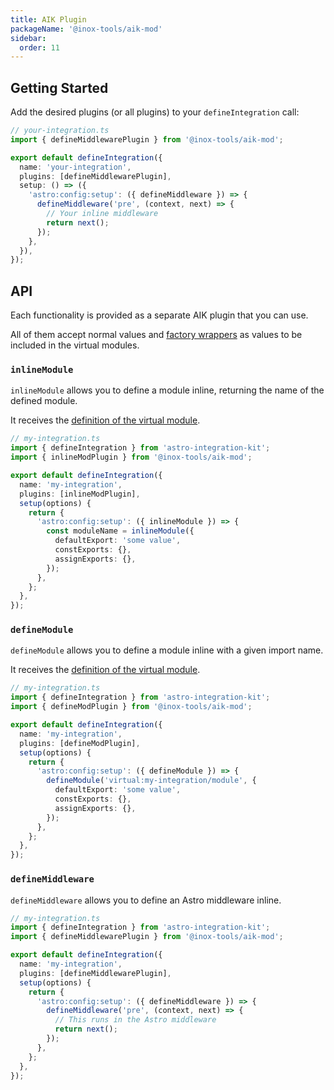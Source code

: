 ```yaml
---
title: AIK Plugin
packageName: '@inox-tools/aik-mod'
sidebar:
  order: 11
---
```


## Getting Started

Add the desired plugins (or all plugins) to your `defineIntegration` call:

```ts ins={2,9-12} ins=/\S(defineMiddlewarePlugin)/ ins=/defineMiddleware(?= )/
// your-integration.ts
import { defineMiddlewarePlugin } from '@inox-tools/aik-mod';

export default defineIntegration({
  name: 'your-integration',
  plugins: [defineMiddlewarePlugin],
  setup: () => ({
    'astro:config:setup': ({ defineMiddleware }) => {
      defineMiddleware('pre', (context, next) => {
        // Your inline middleware
        return next();
      });
    },
  }),
});
```

## API

Each functionality is provided as a separate AIK plugin that you can use.

All of them accept normal values and [factory wrappers](/inline-mod/factory-wrappers) as values to be included in the virtual modules.

### `inlineModule`

`inlineModule` allows you to define a module inline, returning the name of the defined module.

It receives the [definition of the virtual module](/inline-mod/vite-plugin#inlinemodule).

```ts /inlineModule\b/ {2,7}
// my-integration.ts
import { defineIntegration } from 'astro-integration-kit';
import { inlineModPlugin } from '@inox-tools/aik-mod';

export default defineIntegration({
  name: 'my-integration',
  plugins: [inlineModPlugin],
  setup(options) {
    return {
      'astro:config:setup': ({ inlineModule }) => {
        const moduleName = inlineModule({
          defaultExport: 'some value',
          constExports: {},
          assignExports: {},
        });
      },
    };
  },
});
```

### `defineModule`

`defineModule` allows you to define a module inline with a given import name.

It receives the [definition of the virtual module](/inline-mod/vite-plugin#inlinemodule).

```ts /defineModule\b/ {2,7}
// my-integration.ts
import { defineIntegration } from 'astro-integration-kit';
import { defineModPlugin } from '@inox-tools/aik-mod';

export default defineIntegration({
  name: 'my-integration',
  plugins: [defineModPlugin],
  setup(options) {
    return {
      'astro:config:setup': ({ defineModule }) => {
        defineModule('virtual:my-integration/module', {
          defaultExport: 'some value',
          constExports: {},
          assignExports: {},
        });
      },
    };
  },
});
```

### `defineMiddleware`

`defineMiddleware` allows you to define an Astro middleware inline.

```ts /defineMiddleware\b/ {2,7}
// my-integration.ts
import { defineIntegration } from 'astro-integration-kit';
import { defineMiddlewarePlugin } from '@inox-tools/aik-mod';

export default defineIntegration({
  name: 'my-integration',
  plugins: [defineMiddlewarePlugin],
  setup(options) {
    return {
      'astro:config:setup': ({ defineMiddleware }) => {
        defineMiddleware('pre', (context, next) => {
          // This runs in the Astro middleware
          return next();
        });
      },
    };
  },
});
```
